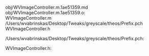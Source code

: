 obj/WVImageController.m.1ae51359.md obj/WVImageController.m.1ae51359.o: \
  WVImageController.m \
  /Users/wvabrinskas/Desktop/Tweaks/greyscale/theos/Prefix.pch \
  WVImageController.h

/Users/wvabrinskas/Desktop/Tweaks/greyscale/theos/Prefix.pch:

WVImageController.h:
